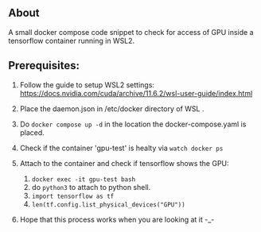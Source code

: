 ## About
A small docker compose code snippet to check for access of GPU inside a tensorflow container running in WSL2.

## Prerequisites:

1. Follow the guide to setup WSL2 settings:
https://docs.nvidia.com/cuda/archive/11.6.2/wsl-user-guide/index.html

2. Place the daemon.json in /etc/docker directory of WSL .

4. Do ``` docker compose up -d ``` in the location the docker-compose.yaml is placed.

5. Check if the container 'gpu-test' is healty via ``` watch docker ps ```

6. Attach to the container and check if tensorflow shows the GPU:
     1. ``` docker exec -it gpu-test bash ```
     2. do ``` python3 ``` to attach to python shell.
     3. ``` import tensorflow as tf ```
     4. ``` len(tf.config.list_physical_devices("GPU")) ```

7. Hope that this process works when you are looking at it -_-
